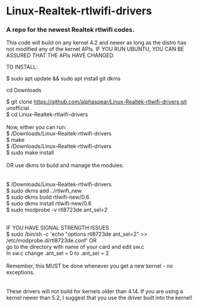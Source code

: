 Linux-Realtek-rtlwifi-drivers
===========
### A repo for the newest Realtek rtlwifi codes.

This code will build on any kernel 4.2 and newer as long as the distro has not modified
any of the kernel APIs. IF YOU RUN UBUNTU, YOU CAN BE ASSURED THAT THE APIs HAVE CHANGED.

TO INSTALL:
  
$ sudo apt update && sudo apt install git dkms

cd Downloads

$ git clone https://github.com/alphaspear/Linux-Realtek-rtlwifi-drivers.git<br/>
unofficial<br/>
$ cd Linux-Realtek-rtlwifi-drivers<br/>
<br/>
Now, either you can run:<br/>
$ /Downloads/Linux-Realtek-rtlwifi-drivers<br/>
$ make <br/>
$ /Downloads/Linux-Realtek-rtlwifi-drivers<br/>
$ sudo make install<br/>
<br/>
OR use dkms to build and manage the modules:<br/>
<br/>
<br/>$ /Downloads/Linux-Realtek-rtlwifi-drivers
<br/>$ sudo dkms add ../rtlwifi_new
<br/>$ sudo dkms build rtlwifi-new/0.6 
<br/>$ sudo dkms install rtlwifi-new/0.6
<br/>$ sudo modprobe -v rtl8723de ant_sel=2
 
  <br/>
IF YOU HAVE SIGNAL STRENGTH ISSUES
  <br/>
$ sudo /bin/sh -c 'echo "options rtl8723de ant_sel=2" >> /etc/modprobe.d/rtl8723de.conf'
OR<br/>
go to the directory with name of your card and edit sw.c
<br/>
In sw.c change .ant_sel = 0 to .ant_sel = 2
  <br/><br/>
Remember, this MUST be done whenever you get a new kernel - no exceptions.<br/>
<br/><br/>
These drivers will not build for kernels older than 4.14. If you are using a kernel newer than 5.2,
I suggest that you use the driver built into the kernel!
